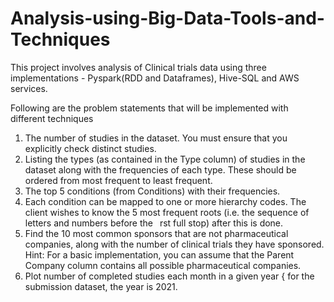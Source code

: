 # Analysis-using-Big-Data-Tools-and-Techniques

This project involves analysis of Clinical trials data using three implementations - Pyspark(RDD and Dataframes), Hive-SQL and AWS services. 

Following are the problem statements that will be implemented with different techniques

1. The number of studies in the dataset. You must ensure that you explicitly check distinct studies.
2. Listing the types (as contained in the Type column) of studies in the dataset along with
the frequencies of each type. These should be ordered from most frequent to least frequent.
3. The top 5 conditions (from Conditions) with their frequencies.
4. Each condition can be mapped to one or more hierarchy codes. The client wishes to know the 5
most frequent roots (i.e. the sequence of letters and numbers before the  rst full stop) after this is
done.
5. Find the 10 most common sponsors that are not pharmaceutical companies, along with the number
of clinical trials they have sponsored. Hint: For a basic implementation, you can assume that the
Parent Company column contains all possible pharmaceutical companies.
6. Plot number of completed studies each month in a given year { for the submission dataset, the year
is 2021. 
